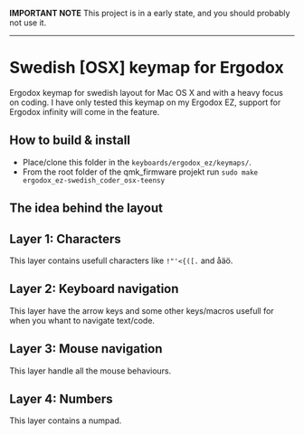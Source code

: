 **IMPORTANT NOTE**
This project is in a early state, and you should probably not use it.
********************************************************************************

# Swedish [OSX] keymap for Ergodox

Ergodox keymap for swedish layout for Mac OS X and with a heavy focus on coding. I have only tested this keymap on my Ergodox EZ, support for Ergodox infinity will come in the feature.

## How to build & install
* Place/clone this folder in the `keyboards/ergodox_ez/keymaps/`.
* From the root folder of the qmk_firmware projekt run `sudo make ergodox_ez-swedish_coder_osx-teensy`


## The idea behind the layout

## Layer 1: Characters
This layer contains usefull characters like `!"'<{([.` and åäö.

## Layer 2: Keyboard navigation
This layer have the arrow keys and some other keys/macros usefull for when you whant to navigate text/code.

## Layer 3: Mouse navigation
This layer handle all the mouse behaviours.

## Layer 4: Numbers
This layer contains a numpad.
